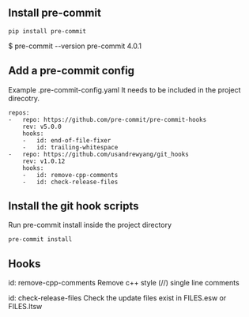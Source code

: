 ## Install pre-commit
```
pip install pre-commit
```

$ pre-commit --version
pre-commit 4.0.1

## Add a pre-commit config
Example .pre-commit-config.yaml
It needs to be included in the project direcotry.

```
repos:
-   repo: https://github.com/pre-commit/pre-commit-hooks
    rev: v5.0.0
    hooks:
    -   id: end-of-file-fixer
    -   id: trailing-whitespace
-   repo: https://github.com/usandrewyang/git_hooks
    rev: v1.0.12
    hooks:
    -   id: remove-cpp-comments
    -   id: check-release-files
```

## Install the git hook scripts
Run pre-commit install inside the project directory

```
pre-commit install
```
## Hooks
id: remove-cpp-comments Remove c++ style (//) single line comments

id: check-release-files Check the update files exist in FILES.esw or FILES.ltsw


